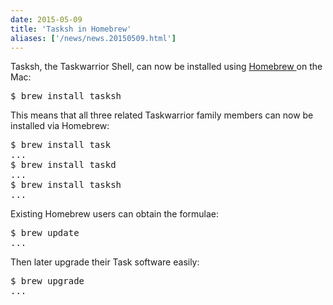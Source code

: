 ```yaml
---
date: 2015-05-09
title: 'Tasksh in Homebrew'
aliases: ['/news/news.20150509.html']
---
```

<div class="col-md-8 main">
 <div class="row">
  <p>
   Tasksh, the Taskwarrior Shell, can now be installed using
   <a href="http://brew.sh">
    Homebrew
   </a>
   on the Mac:
  </p>
  <pre>$ brew install tasksh</pre>
  <p>
   This means that all three related Taskwarrior family members can
            now be installed via Homebrew:
  </p>
  <pre>$ brew install task
...
$ brew install taskd
...
$ brew install tasksh
...</pre>
  <p>
   Existing Homebrew users can obtain the formulae:
  </p>
  <pre>$ brew update
...</pre>
  <p>
   Then later upgrade their Task software easily:
  </p>
  <pre>$ brew upgrade
...</pre>
  <br/>
  <br/>
 </div>
</div>

